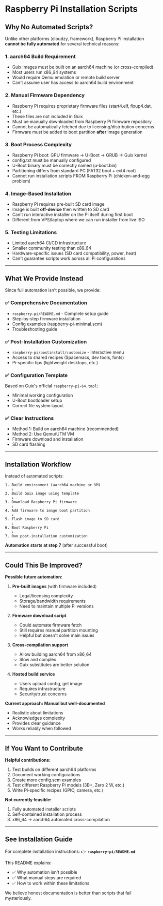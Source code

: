 # Raspberry Pi Installation Scripts

## Why No Automated Scripts?

Unlike other platforms (cloudzy, framework), Raspberry Pi installation **cannot be fully automated** for several technical reasons:

### 1. **aarch64 Build Requirement**
- Guix images must be built on an aarch64 machine (or cross-compiled)
- Most users run x86_64 systems
- Would require Qemu emulation or remote build server
- Can't assume user has access to aarch64 build environment

### 2. **Manual Firmware Dependency**
- Raspberry Pi requires proprietary firmware files (start4.elf, fixup4.dat, etc.)
- These files are not included in Guix
- Must be manually downloaded from Raspberry Pi firmware repository
- Cannot be automatically fetched due to licensing/distribution concerns
- Firmware must be added to boot partition **after** image generation

### 3. **Boot Process Complexity**
- Raspberry Pi boot: GPU firmware → U-Boot → GRUB → Guix kernel
- config.txt must be manually configured
- U-Boot binary must be correctly named (u-boot.bin)
- Partitioning differs from standard PC (FAT32 boot + ext4 root)
- Cannot run installation scripts FROM Raspberry Pi (chicken-and-egg problem)

### 4. **Image-Based Installation**
- Raspberry Pi requires pre-built SD card image
- Image is built **off-device** then written to SD card
- Can't run interactive installer on the Pi itself during first boot
- Different from VPS/laptop where we can run installer from live ISO

### 5. **Testing Limitations**
- Limited aarch64 CI/CD infrastructure
- Smaller community testing than x86_64
- Hardware-specific issues (SD card compatibility, power, heat)
- Can't guarantee scripts work across all Pi configurations

---

## What We Provide Instead

Since full automation isn't possible, we provide:

### ✅ **Comprehensive Documentation**
- `raspberry-pi/README.md` - Complete setup guide
- Step-by-step firmware installation
- Config examples (raspberry-pi-minimal.scm)
- Troubleshooting guide

### ✅ **Post-Installation Customization**
- `raspberry-pi/postinstall/customize` - Interactive menu
- Access to shared recipes (Spacemacs, dev tools, fonts)
- Pi-specific tips (lightweight desktops, etc.)

### ✅ **Configuration Template**
Based on Guix's official `raspberry-pi-64.tmpl`:
- Minimal working configuration
- U-Boot bootloader setup
- Correct file system layout

### ✅ **Clear Instructions**
- Method 1: Build on aarch64 machine (recommended)
- Method 2: Use Qemu/UTM VM
- Firmware download and installation
- SD card flashing

---

## Installation Workflow

Instead of automated scripts:

```
1. Build environment (aarch64 machine or VM)
   ↓
2. Build Guix image using template
   ↓
3. Download Raspberry Pi firmware
   ↓
4. Add firmware to image boot partition
   ↓
5. Flash image to SD card
   ↓
6. Boot Raspberry Pi
   ↓
7. Run post-installation customization
```

**Automation starts at step 7** (after successful boot)

---

## Could This Be Improved?

**Possible future automation:**

1. **Pre-built images** (with firmware included)
   - Legal/licensing complexity
   - Storage/bandwidth requirements
   - Need to maintain multiple Pi versions

2. **Firmware download script**
   - Could automate firmware fetch
   - Still requires manual partition mounting
   - Helpful but doesn't solve main issues

3. **Cross-compilation support**
   - Allow building aarch64 from x86_64
   - Slow and complex
   - Guix substitutes are better solution

4. **Hosted build service**
   - Users upload config, get image
   - Requires infrastructure
   - Security/trust concerns

**Current approach: Manual but well-documented**
- Realistic about limitations
- Acknowledges complexity
- Provides clear guidance
- Works reliably when followed

---

## If You Want to Contribute

**Helpful contributions:**
1. Test builds on different aarch64 platforms
2. Document working configurations
3. Create more config.scm examples
4. Test different Raspberry Pi models (3B+, Zero 2 W, etc.)
5. Write Pi-specific recipes (GPIO, camera, etc.)

**Not currently feasible:**
1. Fully automated installer scripts
2. Self-contained installation process
3. x86_64 → aarch64 automated cross-compilation

---

## See Installation Guide

For complete installation instructions:
👉 **`raspberry-pi/README.md`**

This README explains:
- ✅ Why automation isn't possible
- ✅ What manual steps are required
- ✅ How to work within these limitations

We believe honest documentation is better than scripts that fail mysteriously.
